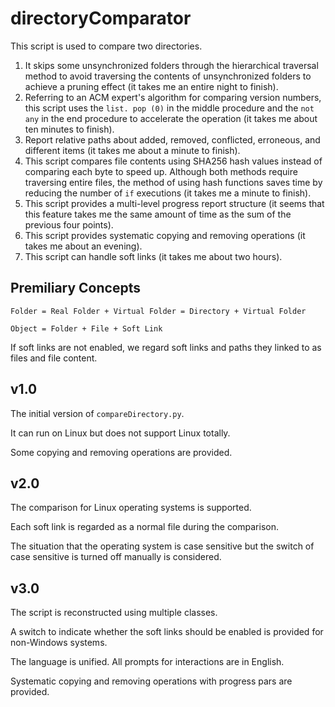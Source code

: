 # directoryComparator

This script is used to compare two directories. 

1) It skips some unsynchronized folders through the hierarchical traversal method to avoid traversing the contents of unsynchronized folders to achieve a pruning effect (it takes me an entire night to finish).    
2) Referring to an ACM expert's algorithm for comparing version numbers, this script uses the ``list. pop (0)`` in the middle procedure and the ``not any`` in the end procedure to accelerate the operation (it takes me about ten minutes to finish). 
3) Report relative paths about added, removed, conflicted, erroneous, and different items (it takes me about a minute to finish). 
4) This script compares file contents using SHA256 hash values instead of comparing each byte to speed up. Although both methods require traversing entire files, the method of using hash functions saves time by reducing the number of ``if`` executions (it takes me a minute to finish). 
5) This script provides a multi-level progress report structure (it seems that this feature takes me the same amount of time as the sum of the previous four points).
6) This script provides systematic copying and removing operations (it takes me about an evening).
7) This script can handle soft links (it takes me about two hours). 

## Premiliary Concepts

``Folder = Real Folder + Virtual Folder = Directory + Virtual Folder``

``Object = Folder + File + Soft Link``

If soft links are not enabled, we regard soft links and paths they linked to as files and file content. 

## v1.0

The initial version of ``compareDirectory.py``. 

It can run on Linux but does not support Linux totally. 

Some copying and removing operations are provided. 

## v2.0

The comparison for Linux operating systems is supported. 

Each soft link is regarded as a normal file during the comparison. 

The situation that the operating system is case sensitive but the switch of case sensitive is turned off manually is considered. 

## v3.0

The script is reconstructed using multiple classes. 

A switch to indicate whether the soft links should be enabled is provided for non-Windows systems. 

The language is unified. All prompts for interactions are in English. 

Systematic copying and removing operations with progress pars are provided. 
